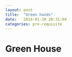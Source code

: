 ```yaml
---
layout: post
title:  "Green hands"
date:   2014-01-20 20:31:04
categories: pre-requisite
---
```


Green House
===========

